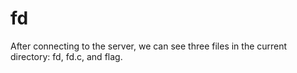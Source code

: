 # fd

After connecting to the server, we can see three files in the current directory: fd, fd.c, and flag. 
